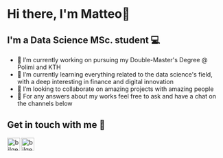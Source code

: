 # Hi there, I'm Matteo👋

## I'm a Data Science MSc. student 💻

- 🔭 I’m currently working on  pursuing my Double-Master's Degree @ Polimi and KTH
- 🌱 I’m currently learning everything related to the data science's field, with a deep interesting in finance and digital innovation
- 👯 I’m looking to collaborate on amazing projects with amazing people
- 💬 For any answers about my works feel free to ask and have a chat on the channels below

## Get in touch with me 📝

[<img align="left" alt="bilgehangecici | LinkedIn" height="30px" src="https://img.icons8.com/color/344/linkedin-2--v1.png" />][linkedin]
[<img align="left" alt="bilgehangecici | Telegram" height="30px" src="https://img.icons8.com/color/344/telegram-app--v1.png"/>][telegram]

[linkedin]: https://www.linkedin.com/in/matteo-pancini-a014381b9
[telegram]: https://t.me/matteopancini
